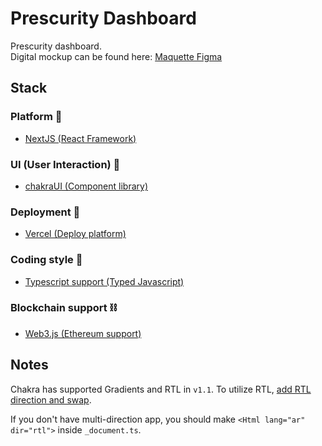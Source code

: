 # Prescurity Dashboard

Prescurity dashboard.       
Digital mockup can be found here: [Maquette Figma](https://www.figma.com/file/IyhCpbbaLwfUO4TRwOuBGF/Prescurity?node-id=1%3A10402)

## Stack
### Platform 📑
- [NextJS (React Framework)](https://nextjs.org/)
### UI (User Interaction) 🎨
- [chakraUI (Component library)](https://chakra-ui.com/)
### Deployment 🚀
- [Vercel (Deploy platform)](https://vercel.com/home)
### Coding style 🔨
- [Typescript support (Typed Javascript)](https://www.typescriptlang.org/)
### Blockchain support ⛓
- [Web3.js (Ethereum support)](https://web3js.readthedocs.io/en/v1.3.4/getting-started.html)

## Notes

Chakra has supported Gradients and RTL in `v1.1`. To utilize RTL, [add RTL direction and swap](https://chakra-ui.com/docs/features/rtl-support).

If you don't have multi-direction app, you should make `<Html lang="ar" dir="rtl">` inside `_document.ts`.

